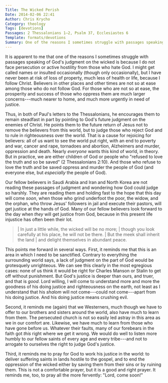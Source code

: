 ```yaml
---
Title: The Wicked Perish
Date: 2014-02-06 22:41
Author: Chris Krycho
Category: theology
Tags: [devotions]
Passages: 2 Thessalonians 1–2, Psalm 37, Ecclesiastes 6
Template: formats/devotions
Summary: One of the reasons I sometimes struggle with passages speaking of God's judgment on the wicked is because I do not face persecution or active hostility from those who hate God. I have a lot to learn.
---
```


It is apparent to me that one of the reasons I sometimes struggle with passages
speaking of God's judgment on the wicked is because I do not face persecution or
active hostility from those who hate God. I might get called names or insulted
occasionally (though only occasionally), but I have never been at risk of loss
of property, much less of health or life, because I follow Christ. Believers in
other places and other times are not so at ease among those who do not follow
God. For those who are not so at ease, the prosperity and success of those who
oppress them are much larger concerns---much nearer to home, and much more
urgently in need of justice.

Thus, in both of Paul's letters to the Thessalonians, he encourages them to
remain steadfast in part by pointing to God's future judgment on the enemies of
Christ. He points them to the future return of Jesus not to remove the believers
from this world, but to judge those who reject God and to rule in righteousness
over the world. That is a cause for rejoicing for believers: all of us want to
see the world put right, with an end to poverty and war, cancer and rape,
tornadoes and abortion, Alzheimers and murder, oppression and death. Nearly
*everyone* wants this kind of world, in theory. But in practice, we are either
children of God or people who "refused to love the truth and so be saved" (2
Thessalonians 2:10). And those who refuse to love the truth and be saved oppress
and murder the people of God (and everyone else, but *especially* the people of
God).

Our fellow believers in Saudi Arabia and Iran and North Korea are not reading
these passages of judgment and wondering how God could judge so harshly. They
are reading them and holding fast to the hope that this day will come *soon*,
when those who grind underfoot the poor, the widow, and the orphan, who throw
Jesus' followers in jail and execute their pastors, will get justice at the
hands of God. Many of our fellow believers look forward to the day when *they*
will get justice from God, because in this present life injustice has often been
their lot.

> | In just a little while, the wicked will be no more;
> |     though you look carefully at his place, he will not be there.
> | But the meek shall inherit the land
> |     and delight themselves in abundant peace.

This points me forward in several ways. First, it reminds me that this is an
area in which I need to be sanctified. Contrary to everything the surrounding
world says, a lack of judgment on the part of God would be grotesquely
unrighteous. We can see this clearly in the most egregious cases: none of us
think it would be right for Charles Manson or Stalin to get off without
punishment. But God's justice is deeper than ours, and truer, and that is
*good*. Lord willing, I will come to understand more and more the goodness of
his doing justice and righteousness on the earth, not least as I understand that
his *shalom* will not come---could not come---apart from his doing justice. And
his doing justice means crushing evil.

Second, it reminds me (again) that we Westerners, much though we have to offer
to our brothers and sisters around the world, also have much to learn from them.
The persecuted church is not so easily led astray in this area as we in our
comfort are. Likewise, we have much to learn from those who have gone before us.
Whatever their faults, many of our forebears in the faith got *this* right where
we get it wrong. We would do well to listen more humbly to our fellow saints of
every age and every tribe---and not to arrogate to ourselves the right to judge
God's justice.

Third, it reminds me to pray for God to work his justice in the world: to
deliver suffering saints in lands hostile to the gospel, and to end the
oppression of the wicked either by saving them from their sins or by ruining
them. This is not a comfortable prayer, but it is a good and right prayer. It
reminds me, too, to pray all the more fervently: "Lord, come soon!"
